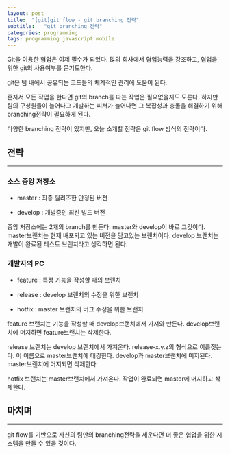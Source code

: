 ```yaml
---
layout: post
title:  "[git]git flow - git branching 전략"
subtitle:   "git branching 전략"
categories: programming
tags: programming javascript mobile
---
```


Git을 이용한 협업은 이제 필수가 되었다. 많의 회사에서 협업능력을 강조하고, 협업을 위한 git의 사용여부를 묻기도한다.

git은 팀 내에서 공유되는 코드들의 체계적인 관리에 도움이 된다.

혼자서 모든 작업을 한다면 git의 branch를 따는 작업은 필요없을지도 모른다. 하지만 팀의 구성원들이 늘어나고 개발하는 피쳐가 늘어나면 그 복잡성과 충돌을 해결하기 위해 branching전략이 필요하게 된다.

다양한 branching 전략이 있지만, 오늘 소개할 전략은 git flow 방식의 전략이다.

## 전략

---

### 소스 중앙 저장소

- master : 최종 릴리즈한 안정된 버전

- develop : 개발중인 최신 빌드 버전

중앙 저장소에는 2개의 branch를 만든다. master와 develop이 바로 그것이다. master브랜치는 현재 배포되고 있는 버전을 담고있는 브랜치이다. develop 브랜치는 개발이 완료된 테스트 브랜치라고 생각하면 된다.

### 개발자의 PC

- feature : 특정 기능을 작성할 때의 브랜치

- release : develop 브랜치의 수정을 위한 브랜치

- hotfix : master 브랜치의 버그 수정을 위한 브랜치

feature 브랜치는 기능을 작성할 때 develop브랜치에서 가져와 만든다. develop브랜치에 머지하면 feature브랜치는 삭제한다.

release 브랜치는 develop 브랜치에서 가져온다. release-x.y.z의 형식으로 이름짓는다. 이 이름으로 master브랜치에 태깅한다. develop과 master브랜치에 머지된다. master브랜치에 머지되면 삭제한다.

hotfix 브랜치는 master브랜치에서 가져온다. 작업이 완료되면 master에 머지하고 삭제한다. 

## 마치며

---

git flow를 기반으로 자신의 팀만의 branching전략을 세운다면 더 좋은 협업을 위한 시스템을 만들 수 있을 것이다.

